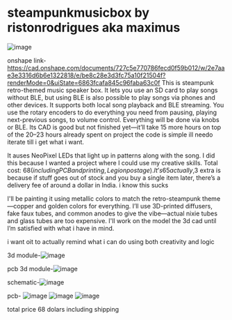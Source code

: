 # steampunkmusicbox by ristonrodrigues aka maximus
![image](https://github.com/user-attachments/assets/5e33c750-98db-43b3-beb1-6bb2a0eb5f43)

onshape link-https://cad.onshape.com/documents/727c5e770786fecd0f59b012/w/2e7aae3e3316d6b6e1322818/e/be8c28e3d3fc75a10f21504f?renderMode=0&uiState=6863fcafa845c96faba63c0f
This is steampunk retro-themed music speaker box. It lets you use an SD card to play songs without BLE, but using BLE is also possible to play songs via phones and other devices. It supports both local song playback and BLE streaming.
You use the rotary encoders to do everything you need from pausing, playing next-previous songs, to volume control. Everything will be done via knobs or BLE. Its CAD is good but not finished yet—it’ll take 15 more hours on top of the 20–23 hours already spent on project the code is simple ill needo iterate till i get what i want.

It auses NeoPixel LEDs that light up in patterns along with the song. I did this because I wanted a project where I could use my creative skills.
Total cost: $68 (including PCB and printing, Legion postage). It’s 65 actually ,$3 extra is because if stuff goes out of stock and you buy a single item later, there’s a delivery fee of around a dollar in India. i know this sucks

I'll be painting it using metallic colors to match the retro-steampunk theme—copper and golden colors for everything. I’ll use 3D-printed diffusers, fake faux tubes, and common anodes to give the vibe—actual nixie tubes and glass tubes are too expensive.
I'll work on the model the 3d cad  until I’m satisfied with what i have in mind.


i want oit to actually remind what i can do using both creativity and logic

3d module-![image](https://github.com/user-attachments/assets/dd39d92e-ba42-473d-900a-4da6e6c53303)


pcb 3d module-![image](https://github.com/user-attachments/assets/22b0cd96-78c5-499d-ac75-5933183110aa)

schematic-![image](https://github.com/user-attachments/assets/40131d51-bb1b-4d76-a33a-c3c15c9e8013)

pcb-
![image](https://github.com/user-attachments/assets/ec2e08ef-2f1d-4660-84de-be8ceede775e)
![image](https://github.com/user-attachments/assets/a627cc81-be64-44d9-8d35-75ce0c582639)
![image](https://github.com/user-attachments/assets/73c6e0f2-dd42-4bd3-b6f9-e03a1b2c8c51)

total price 68 dolars including shipping




